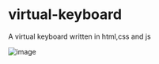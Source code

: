 # virtual-keyboard

A virtual keyboard written in html,css and js

![image](https://github.com/qibo02/virtual-keyboard/assets/104100699/4c5c3450-0762-4b46-be8e-1dcd5f8b282d)
